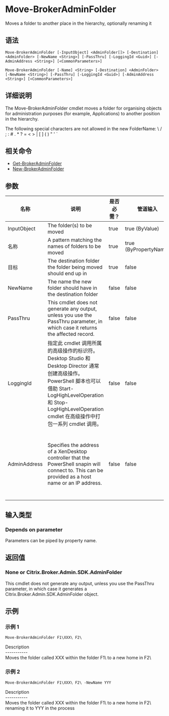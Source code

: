 # Move-BrokerAdminFolder

Moves a folder to another place in the hierarchy, optionally renaming it

## 语法

    Move-BrokerAdminFolder [-InputObject] <AdminFolder[]> [-Destination] <AdminFolder> [-NewName <String>] [-PassThru] [-LoggingId <Guid>] [-AdminAddress <String>] [<CommonParameters>]
    
    Move-BrokerAdminFolder [-Name] <String> [-Destination] <AdminFolder> [-NewName <String>] [-PassThru] [-LoggingId <Guid>] [-AdminAddress <String>] [<CommonParameters>]
    

## 详细说明

The Move-BrokerAdminFolder cmdlet moves a folder for organising objects for administration purposes (for example, Applications) to another position in the hierarchy.

The following special characters are not allowed in the new FolderName: \ / ; : # . * ? = < > | \[ \] ( ) " ' `

## 相关命令

- [Get-BrokerAdminFolder](Get-BrokerAdminFolder.html)
- [New-BrokerAdminFolder](New-BrokerAdminFolder.html)

## 参数

| 名称           | 说明                                                                                                                                                                              | 是否必需？ | 管道输入                  | 默认值                                                                                    |
| ------------ | ------------------------------------------------------------------------------------------------------------------------------------------------------------------------------- | ----- | --------------------- | -------------------------------------------------------------------------------------- |
| InputObject  | The folder(s) to be moved                                                                                                                                                       | true  | true (ByValue)        |                                                                                        |
| 名称           | A pattern matching the names of folders to be moved                                                                                                                             | true  | true (ByPropertyName) |                                                                                        |
| 目标           | The destination folder the folder being moved should end up in                                                                                                                  | true  | false                 |                                                                                        |
| NewName      | The name the new folder should have in the destination folder                                                                                                                   | false | false                 |                                                                                        |
| PassThru     | This cmdlet does not generate any output, unless you use the PassThru parameter, in which case it returns the affected record.                                                  | false | false                 | False                                                                                  |
| LoggingId    | 指定此 cmdlet 调用所属的高级操作的标识符。 Desktop Studio 和 Desktop Director 通常创建高级操作。 PowerShell 脚本也可以借助 Start-LogHighLevelOperation 和 Stop-LogHighLevelOperation cmdlet 在高级操作中打包一系列 cmdlet 调用。 | false | false                 |                                                                                        |
| AdminAddress | Specifies the address of a XenDesktop controller that the PowerShell snapin will connect to. This can be provided as a host name or an IP address.                              | false | false                 | Localhost. Once a value is provided by any cmdlet, this value will become the default. |

## 输入类型

### Depends on parameter

Parameters can be piped by property name.

## 返回值

### None or Citrix.Broker.Admin.SDK.AdminFolder

This cmdlet does not generate any output, unless you use the PassThru parameter, in which case it generates a Citrix.Broker.Admin.SDK.AdminFolder object.

## 示例

### 示例 1

    Move-BrokerAdminFolder F1\XXX\ F2\
    

Description  
\---\---\-----  
Moves the folder called XXX within the folder F1\ to a new home in F2\

### 示例 2

    Move-BrokerAdminFolder F1\XXX\ F2\ -NewName YYY
    

Description  
\---\---\-----  
Moves the folder called XXX within the folder F1\ to a new home in F2\ renaming it to YYY in the process